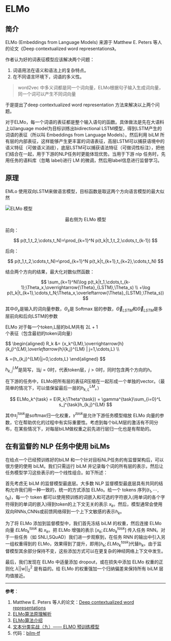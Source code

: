 # ELMo

## 简介

ELMo (Embeddings from Language Models) 来源于 Matthew E. Peters 等人的论文《Deep contextualized word representations》。

作者认为好的词表征模型应该解决两个问题：

1. 词语用法在语义和语法上的复杂特点。
2. 在不同语言环境下，词语的多义性。

>word2vec 中多义词都是同一个词向量，ELMo根据句子输入生成词向量，同一个词可以产生不同词向量

于是提出了deep contextualized word representation 方法来解决以上两个问题。

对于ELMo，每一个词语的表征都是整个输入语句的函数。具体做法是先在大语料上以language model为目标训练出bidirectional LSTM模型，得到LSTM产生的词语的表征（所以叫 Embeddings from Language Models）。然后利用 biLM 所有层的内部表征，这样能够产生更丰富的词语表征，高层LSTM可以捕获语境中的语义特征（可做语义消歧），底层LSTM可以捕获语法特征（可做词性标注），把他们结合在一起，用于下游的NLP任务时更能体现优势。当用于下游 nlp 任务时，先用任务的语料库（忽略 label)进行 LM 的微调，然后用label信息进行监督学习。

## 原理

EMLo 使用双向LSTM来做语言模型，目标函数是取这两个方向语言模型的最大似然

![ELMo 模型](/assets/images/nlp/bert/bert_gpt_elmo.jpg)
<center>最右侧为 ELMo 模型</center>

前向：

$$
p(t_1,t_2,\cdots,t_N)=\prod_{k=1}^N p(t_k|t_1,t_2,\cdots,t_{k-1})
$$

后向：


$$
p(t_1,t_2,\cdots,t_N)=\prod_{k=1}^N p(t_k|t_{k+1},t_{k+2},\cdots,t_N)
$$

结合两个方向的结果，最大化对数似然函数：

$$
\sum_{k=1}^N(\log p(t_k|t_1,\cdots,t_{k-1};\Theta_x,\overrightarrow{\Theta}_{LSTM},\Theta_s) \\
+\log p(t_k|t_{k+1},\cdots,t_N;\Theta_x,\overleftarrow{\Theta}_{LSTM},\Theta_s))
$$

其中$\Theta_x$是输入的词向量参数，$\Theta_s$是 Softmax 层的参数，$\overrightarrow{\Theta}_{LSTM}$和$\overleftarrow{\Theta}_{LSTM}$是多层前向和后向LSTM的参数

ELMo 对于每一个token,L层的biLM共有 $2L+1$个表征（包含最初的token词向量）

$$
\begin{aligned}
R_k &= \{x_k^{LM},\overrightarrow{h}_{k,j}^{LM},\overleftarrow{h}_{k,j}^{LM} | j=1,\cdots,L\} \\\\
 
& =\{h_{k,j}^{LM}|j=0,\cdots,L\}
\end{aligned}
$$

$h_{k,j}^{LM}$是简写，当$j=0$时，代表token层，$j>0$时，同时包含两个方向的$h$。

在下游的任务中，ELMo把所有层的表征$R$压缩在一起形成一个单独的vector。（最简单的情况下，可以值保留最后一层的$h_{k,L}^{LM}$。）

$$
ELMo_k^{task} = E(R_k;\Theta^{task}) = \gamma^{task}\sum_{i=0}^L s_j^{task}h_{k,j}^{LM}
$$

其中$s_j^{task}$是softmax归一化权重，$\gamma^{task}$是允许下游任务模型缩放 ELMo 向量的参数，它在帮助优化的过程中有实际重要性。考虑到每个biLM层的激活有不同分布，在某些情况下，对每层biLM做权重之前先进行层归一化也是有帮助的。

## 在有监督的 NLP 任务中使用 biLMs

在给点一个已经预训练好的biLM 和一个针对目标NLP任务的有监督架构后，可以很方便的使用 biLM。我们只需运行 biLM 并记录每个词的所有层的表示，然后让任务模型学习这些表示的一个线性组合。如下所述：

首先考虑无 biLM 的监督模型最底层。大多数 NLP 监督模型最底层具有共同的结构允许我们用一种一致的，统一的方式添加 ELMo。给一个 tokens 序列$(t_1,\cdots,t_N)$，每一个 token 都可以使用预训练的词嵌入和可选的字符嵌入(用单词的各个字符得到的单词的嵌入)得到token的上下文无关的表示 $x_k$。然后，模型通常会使用双向RNNs,CNNs或前馈网络得到一个上下文敏感的表示$h_k$。

为了将 ELMo 添加到监督模型中，我们首先冻结 biLM 的权重，然后连接 ELMo 向量 $ELMo_k^{task}$ 和 $x_k$。把 ELMo 增强的表示 $[x_k;ELMo_k^{task}]$ 传入任务 RNN。对于一些任务（如 SNLI,SQuAD）我们进一步观察到，在任务 RNN 的输出中引入另一组权重得到的 ELMo，效果得到了提升，即用$[h_k;ELMo_k^{task}]$代替$h_k$。由于监督模型其余部分保持不变，这些添加方式可以在更复杂的神经网络上下文中发生。

最后，我们发现在 ELMo 中适量添加 dropout，或在损失中添加 ELMo 权重的正则化 $\lambda||\mathrm{w}||^2_2$ 是有益的。给 ELMo 的权重强加一个归纳偏差来保持所有 biLM 层均值接近。

---
**参考**：
1. Matthew E. Peters 等人的论文：[Deep contextualized word representations](https://arxiv.org/abs/1802.05365)
2. [ELMo算法原理解析](https://www.cnblogs.com/huangyc/p/9860430.html)
3. [ELMo算法介绍](https://blog.csdn.net/triplemeng/article/details/82380202)
4. [文本分类实战（九）—— ELMO 预训练模型](https://www.cnblogs.com/jiangxinyang/p/10235054.html)
5. 代码：[bilm-tf](https://github.com/allenai/bilm-tf)